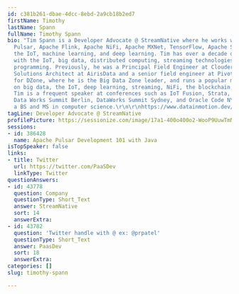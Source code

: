 ```yaml
---
id: c381b261-dbae-4dcc-8ebd-2a9cb18b2ed7
firstName: Timothy
lastName: Spann
fullName: Timothy Spann
bio: "Tim Spann is a Developer Advocate @ StreamNative where he works with Apache
  Pulsar, Apache Flink, Apache NiFi, Apache MXNet, TensorFlow, Apache Spark, big data,
  the IoT, machine learning, and deep learning. Tim has over a decade of experience
  with the IoT, big data, distributed computing, streaming technologies, and Java
  programming. Previously, he was a Principal Field Engineer at Cloudera, a Senior
  Solutions Architect at AirisData and a senior field engineer at Pivotal. He blogs
  for DZone, where he is the Big Data Zone leader, and runs a popular meetup in Princeton
  on big data, the IoT, deep learning, streaming, NiFi, the blockchain, and Spark.
  Tim is a frequent speaker at conferences such as IoT Fusion, Strata, ApacheCon,
  Data Works Summit Berlin, DataWorks Summit Sydney, and Oracle Code NYC. He holds
  a BS and MS in computer science.\r\n\r\nhttps://www.datainmotion.dev/p/about-me.html\r\nhttps://dzone.com/users/297029/bunkertor.html\r\nhttps://conferences.oreilly.com/strata/strata-ny-2018/public/schedule/speaker/185963\r\n"
tagLine: Developer Advocate @ StreamNative
profilePicture: https://sessionize.com/image/17a1-400o400o2-WooP9UuwTmN98DQfD4HHYZ.png
sessions:
- id: 386428
  name: Apache Pulsar Development 101 with Java
isTopSpeaker: false
links:
- title: Twitter
  url: https://twitter.com/PaaSDev
  linkType: Twitter
questionAnswers:
- id: 43778
  question: Company
  questionType: Short_Text
  answer: StreamNative
  sort: 14
  answerExtra: 
- id: 43782
  question: 'Twitter handle with @ ex: @prpatel'
  questionType: Short_Text
  answer: PaasDev
  sort: 18
  answerExtra: 
categories: []
slug: timothy-spann

---
```

